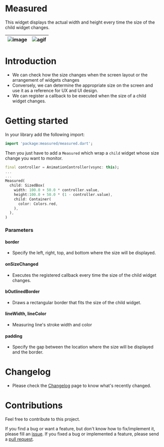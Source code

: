 # Measured

This widget displays the actual width and height every time the size of the child widget changes.

| ![image](https://github.com/gcback/measured/assets/10203092/728bc126-6a8e-423b-8ebd-56e085c41f14) | ![agif](https://github.com/gcback/measured/assets/10203092/b6366afc-78dc-4464-8e5f-c1d4863dd855) |
| ------------------------------------------------------------------------------------------------- | ------------------------------------------------------------------------------------------------ |

###

# Introduction

- We can check how the size changes when the screen layout or the arrangement of widgets changes
- Conversely, we can determine the appropriate size on the screen and use it as a reference for UX and UI design.
- We can register a callback to be executed when the size of a child widget changes.

###

# Getting started

In your library add the following import:

```dart
import 'package:measured/measured.dart';
```

Then you just have to add a `Measured` which wrap a `child` widget whose size change you want to monitor.

```dart
final controller = AnimationController(vsync: this);
...
...
Measured(
  child: SizedBox(
    width: 100.0 + 50.0 * controller.value,
    height:100.0 + 50.0 * (1 - controller.value),
    child: Container(
      color: Colors.red,
    ),
  ),
)
```

### Parameters

#### border

- Specify the left, right, top, and bottom where the size will be displayed.

#### onSizeChanged

- Executes the registered callback every time the size of the child widget changes.

#### bOutlinedBorder

- Draws a rectangular border that fits the size of the child widget.

#### lineWidth, lineColor

- Measuring line's stroke width and color

#### padding

- Specify the gap between the location where the size will be displayed and the border.

###

# Changelog

- Please check the [Changelog](https://pub.dev/packages/measured/changelog) page to know what's recently changed.

###

# Contributions

Feel free to contribute to this project.

If you find a bug or want a feature, but don't know how to fix/implement it, please fill an [issue](https://github.com/gcback/measured/issues).
If you fixed a bug or implemented a feature, please send a [pull request](https://github.com/gcback/measured/pulls).
